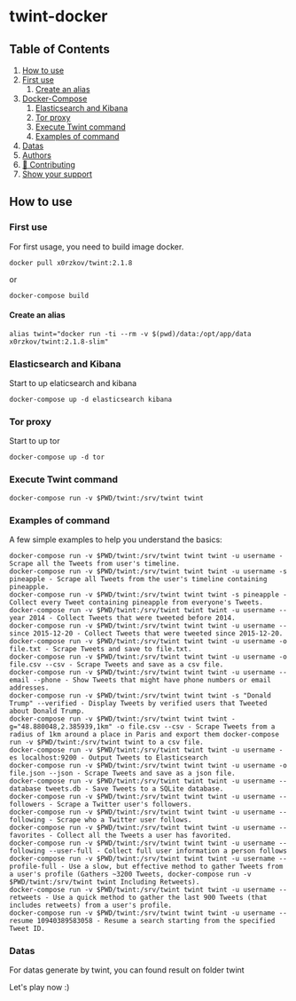 # twint-docker

<!-- ToC start -->
## Table of Contents
1. [How to use](#how-to-use)
  1. [First use](#first-use)
     1. [Create an alias](#create-an-alias)
1. [Docker-Compose](#docker-compose)
     1. [Elasticsearch and Kibana](#elasticsearch-and-kibana)
     1. [Tor proxy](#tor-proxy)
     1. [Execute Twint command](#execute-twint-command)
     1. [Examples of command](#examples-of-command)
  1. [Datas](#datas)
1. [Authors](#authors)
1. [🤝 Contributing](#contributing)
1. [Show your support](#show-your-support)
<!-- ToC end -->

## How to use

### First use

For first usage, you need to build image docker.

```shell
docker pull x0rzkov/twint:2.1.8
```

or 

```shell
docker-compose build
```

#### Create an alias
```shell
alias twint="docker run -ti --rm -v $(pwd)/data:/opt/app/data x0rzkov/twint:2.1.8-slim"
```               

### Elasticsearch and Kibana

Start to up elaticsearch and kibana

```shell
docker-compose up -d elasticsearch kibana
```

### Tor proxy

Start to up tor

```shell
docker-compose up -d tor
```

### Execute Twint command

```shell
docker-compose run -v $PWD/twint:/srv/twint twint
```

### Examples of command

A few simple examples to help you understand the basics:

```shell
docker-compose run -v $PWD/twint:/srv/twint twint twint -u username - Scrape all the Tweets from user's timeline.
docker-compose run -v $PWD/twint:/srv/twint twint twint -u username -s pineapple - Scrape all Tweets from the user's timeline containing pineapple.
docker-compose run -v $PWD/twint:/srv/twint twint twint -s pineapple - Collect every Tweet containing pineapple from everyone's Tweets.
docker-compose run -v $PWD/twint:/srv/twint twint twint -u username --year 2014 - Collect Tweets that were tweeted before 2014.
docker-compose run -v $PWD/twint:/srv/twint twint twint -u username --since 2015-12-20 - Collect Tweets that were tweeted since 2015-12-20.
docker-compose run -v $PWD/twint:/srv/twint twint twint -u username -o file.txt - Scrape Tweets and save to file.txt.
docker-compose run -v $PWD/twint:/srv/twint twint twint -u username -o file.csv --csv - Scrape Tweets and save as a csv file.
docker-compose run -v $PWD/twint:/srv/twint twint twint -u username --email --phone - Show Tweets that might have phone numbers or email addresses.
docker-compose run -v $PWD/twint:/srv/twint twint twint -s "Donald Trump" --verified - Display Tweets by verified users that Tweeted about Donald Trump.
docker-compose run -v $PWD/twint:/srv/twint twint twint -g="48.880048,2.385939,1km" -o file.csv --csv - Scrape Tweets from a radius of 1km around a place in Paris and export them docker-compose run -v $PWD/twint:/srv/twint twint to a csv file.
docker-compose run -v $PWD/twint:/srv/twint twint twint -u username -es localhost:9200 - Output Tweets to Elasticsearch
docker-compose run -v $PWD/twint:/srv/twint twint twint -u username -o file.json --json - Scrape Tweets and save as a json file.
docker-compose run -v $PWD/twint:/srv/twint twint twint -u username --database tweets.db - Save Tweets to a SQLite database.
docker-compose run -v $PWD/twint:/srv/twint twint twint -u username --followers - Scrape a Twitter user's followers.
docker-compose run -v $PWD/twint:/srv/twint twint twint -u username --following - Scrape who a Twitter user follows.
docker-compose run -v $PWD/twint:/srv/twint twint twint -u username --favorites - Collect all the Tweets a user has favorited.
docker-compose run -v $PWD/twint:/srv/twint twint twint -u username --following --user-full - Collect full user information a person follows
docker-compose run -v $PWD/twint:/srv/twint twint twint -u username --profile-full - Use a slow, but effective method to gather Tweets from a user's profile (Gathers ~3200 Tweets, docker-compose run -v $PWD/twint:/srv/twint twint Including Retweets).
docker-compose run -v $PWD/twint:/srv/twint twint twint -u username --retweets - Use a quick method to gather the last 900 Tweets (that includes retweets) from a user's profile.
docker-compose run -v $PWD/twint:/srv/twint twint twint -u username --resume 10940389583058 - Resume a search starting from the specified Tweet ID.
```

### Datas

For datas generate by twint, you can found result on folder twint

Let's play now :)